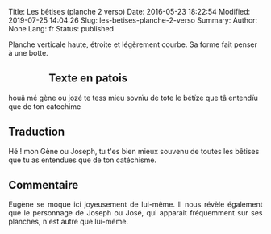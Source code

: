 Title: Les bêtises (planche 2 verso)
Date: 2016-05-23 18:22:54
Modified: 2019-07-25 14:04:26
Slug: les-betises-planche-2-verso
Summary: 
Author: None
Lang: fr
Status: published

Planche  verticale haute, étroite et légèrement courbe. Sa forme fait penser à une botte.



<figure class="image-block" style="float: left;">
  <img alt="" src="{static}/images/planche_2_verso.png">
  <figcaption style="max-width: 191px"></figcaption>
</figure>

## Texte en patois
houâ mé gène ou jozé te tess mieu sovnïu de tote le bétïze que tâ entendïu que de ton  catechime


## Traduction
Hé ! mon Gène ou Joseph, tu t'es bien mieux souvenu de toutes les bêtises que tu as entendues que de ton catéchisme.

## Commentaire
<p style=text-align:justify;">Eugène se moque ici joyeusement de lui-même. Il nous révèle également que le personnage de Joseph ou José, qui apparait fréquemment sur ses planches, n'est autre que lui-même.</p>

